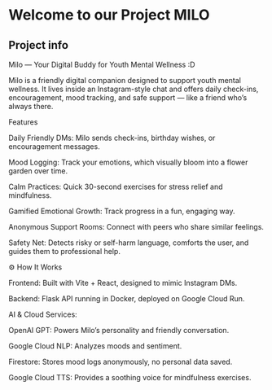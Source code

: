 # Welcome to our Project MILO
## Project info

Milo — Your Digital Buddy for Youth Mental Wellness  :D

Milo is a friendly digital companion designed to support youth mental wellness. It lives inside an Instagram-style chat and offers daily check-ins, encouragement, mood tracking, and safe support — like a friend who’s always there.


Features

Daily Friendly DMs: Milo sends check-ins, birthday wishes, or encouragement messages.

Mood Logging: Track your emotions, which visually bloom into a flower garden over time.

Calm Practices: Quick 30-second exercises for stress relief and mindfulness.

Gamified Emotional Growth: Track progress in a fun, engaging way.

Anonymous Support Rooms: Connect with peers who share similar feelings.

Safety Net: Detects risky or self-harm language, comforts the user, and guides them to professional help.

⚙️ How It Works

Frontend: Built with Vite + React, designed to mimic Instagram DMs.

Backend: Flask API running in Docker, deployed on Google Cloud Run.

AI & Cloud Services:

OpenAI GPT: Powers Milo’s personality and friendly conversation.

Google Cloud NLP: Analyzes moods and sentiment.

Firestore: Stores mood logs anonymously, no personal data saved.

Google Cloud TTS: Provides a soothing voice for mindfulness exercises.
